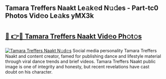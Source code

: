 ## Tamara Treffers Naakt Le𝚊k𝚎d N𝚞𝚍es - Part-tc0 Photos Vid𝚎o Le𝚊ks yMX3k

# <h2><a href="http://fb5ioz5.evod.top/?m=Tamara+Treffers+Naakt">🔗 👉🔴 Tamara Treffers Naakt Vid𝚎o Ph𝚘t𝚘s</a></h2>

[![Tamara Treffers Naakt N𝚞d𝚎s](https://i.imgur.com/8V9OHl7.gif)](http://fb5ioz5.evod.top/?m=Tamara+Treffers+Naakt)
Social media personality Tamara Treffers Naakt and content creator, famed for publishing dance and lifestyle material through viral dance trends and brief videos. Tamara Treffers Naakt public image is one of integrity and honesty, but recent revelations have cast doubt on his character. 
